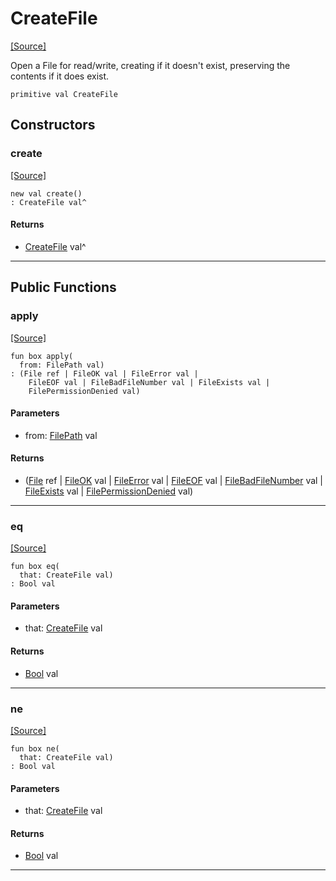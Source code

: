# CreateFile
<span class="source-link">[[Source]](src/files/file.md#L49)</span>

Open a File for read/write, creating if it doesn't exist, preserving the
contents if it does exist.


```pony
primitive val CreateFile
```

## Constructors

### create
<span class="source-link">[[Source]](src/files/file.md#L49)</span>


```pony
new val create()
: CreateFile val^
```

#### Returns

* [CreateFile](files-CreateFile.md) val^

---

## Public Functions

### apply
<span class="source-link">[[Source]](src/files/file.md#L54)</span>


```pony
fun box apply(
  from: FilePath val)
: (File ref | FileOK val | FileError val | 
    FileEOF val | FileBadFileNumber val | FileExists val | 
    FilePermissionDenied val)
```
#### Parameters

*   from: [FilePath](files-FilePath.md) val

#### Returns

* ([File](files-File.md) ref | [FileOK](files-FileOK.md) val | [FileError](files-FileError.md) val | 
    [FileEOF](files-FileEOF.md) val | [FileBadFileNumber](files-FileBadFileNumber.md) val | [FileExists](files-FileExists.md) val | 
    [FilePermissionDenied](files-FilePermissionDenied.md) val)

---

### eq
<span class="source-link">[[Source]](src/files/file.md#L54)</span>


```pony
fun box eq(
  that: CreateFile val)
: Bool val
```
#### Parameters

*   that: [CreateFile](files-CreateFile.md) val

#### Returns

* [Bool](builtin-Bool.md) val

---

### ne
<span class="source-link">[[Source]](src/files/file.md#L54)</span>


```pony
fun box ne(
  that: CreateFile val)
: Bool val
```
#### Parameters

*   that: [CreateFile](files-CreateFile.md) val

#### Returns

* [Bool](builtin-Bool.md) val

---

